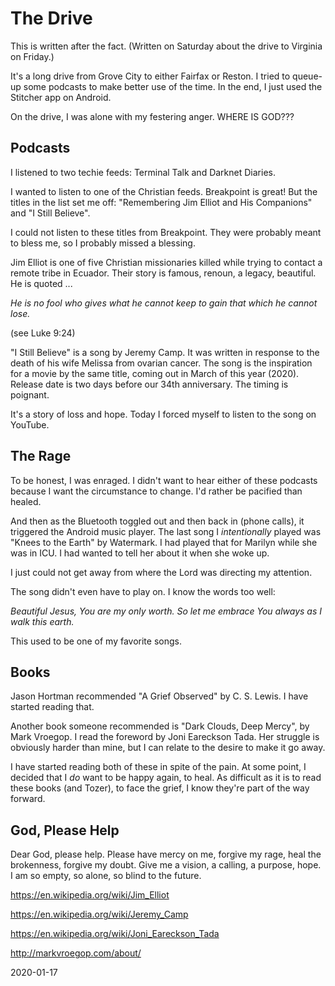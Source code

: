 # The Drive

This is written after the fact.
(Written on Saturday about the drive to Virginia on Friday.)

It's a long drive from Grove City to either Fairfax or Reston.
I tried to queue-up some podcasts to make better use of the time.
In the end, I just used the Stitcher app on Android.

On the drive, I was alone with my festering anger.
WHERE IS GOD???

## Podcasts

I listened to two techie feeds:
Terminal Talk and Darknet Diaries.

I wanted to listen to one of the Christian feeds.
Breakpoint is great! But the titles in the list set me off:
"Remembering Jim Elliot and His Companions" and "I Still Believe".

I could not listen to these titles from Breakpoint.
They were probably meant to bless me, so I probably missed a blessing.

Jim Elliot is one of five Christian missionaries killed while trying
to contact a remote tribe in Ecuador. Their story is famous, renoun,
a legacy, beautiful. He is quoted ...

*He is no fool who gives what he cannot keep
to gain that which he cannot lose.*

(see Luke 9:24)

"I Still Believe" is a song by Jeremy Camp.
It was written in response to the death of his wife Melissa from
ovarian cancer. The song is the inspiration for a movie by the same
title, coming out in March of this year (2020). Release date is
two days before our 34th anniversary. The timing is poignant.

It's a story of loss and hope.
Today I forced myself to listen to the song on YouTube.

## The Rage

To be honest, I was enraged.
I didn't want to hear either of these podcasts because I want
the circumstance to change. I'd rather be pacified than healed.

And then as the Bluetooth toggled out and then back in (phone calls),
it triggered the Android music player. The last song I *intentionally*
played was "Knees to the Earth" by Watermark. I had played that
for Marilyn while she was in ICU. I had wanted to tell her about it
when she woke up.

I just could not get away from where the Lord was directing my attention.

The song didn't even have to play on. I know the words too well:

*Beautiful Jesus, You are my only worth.
So let me embrace You always as I walk this earth.*

This used to be one of my favorite songs.

## Books

Jason Hortman recommended "A Grief Observed" by C. S. Lewis.
I have started reading that.

Another book someone recommended is "Dark Clouds, Deep Mercy",
by Mark Vroegop. I read the foreword by Joni Eareckson Tada.
Her struggle is obviously harder than mine, but I can relate
to the desire to make it go away.

I have started reading both of these in spite of the pain.
At some point, I decided that I *do* want to be happy again, to heal.
As difficult as it is to read these books (and Tozer), to face the grief,
I know they're part of the way forward.

## God, Please Help

Dear God, please help.
Please have mercy on me, forgive my rage, heal the brokenness,
forgive my doubt. Give me a vision, a calling, a purpose, hope.
I am so empty, so alone, so blind to the future.

https://en.wikipedia.org/wiki/Jim_Elliot

https://en.wikipedia.org/wiki/Jeremy_Camp

https://en.wikipedia.org/wiki/Joni_Eareckson_Tada

http://markvroegop.com/about/

2020-01-17


